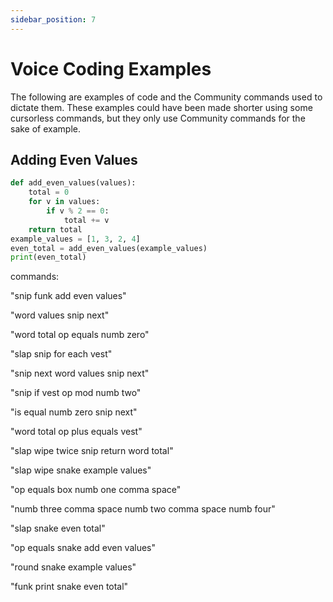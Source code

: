 ```yaml
---
sidebar_position: 7
---
```


# Voice Coding Examples

The following are examples of code and the Community commands used to dictate them. These examples could have been made shorter using some cursorless commands, but they only use Community commands for the sake of example.

## Adding Even Values
```python
def add_even_values(values):
	total = 0
	for v in values:
		if v % 2 == 0:
			total += v
	return total
example_values = [1, 3, 2, 4]
even_total = add_even_values(example_values)
print(even_total)
```

			
commands:

"snip funk add even values"

"word values snip next"

"word total op equals numb zero"

"slap snip for each vest"

"snip next word values snip next"

"snip if vest op mod numb two"

"is equal numb zero snip next"

"word total op plus equals vest"

"slap wipe twice snip return word total"

"slap wipe snake example values"

"op equals box numb one comma space"

"numb three comma space numb two comma space numb four"

"slap snake even total"

"op equals snake add even values"

"round snake example values"

"funk print snake even total"